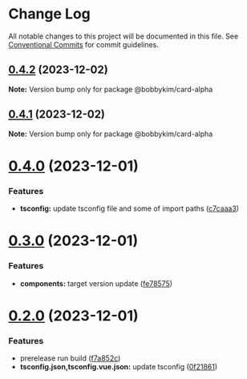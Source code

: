 # Change Log

All notable changes to this project will be documented in this file.
See [Conventional Commits](https://conventionalcommits.org) for commit guidelines.

## [0.4.2](https://github.com/bobbykim89/manguito-component-library/compare/@bobbykim/card-alpha@0.4.1...@bobbykim/card-alpha@0.4.2) (2023-12-02)

**Note:** Version bump only for package @bobbykim/card-alpha





## [0.4.1](https://github.com/bobbykim89/manguito-component-library/compare/@bobbykim/card-alpha@0.4.0...@bobbykim/card-alpha@0.4.1) (2023-12-02)

**Note:** Version bump only for package @bobbykim/card-alpha





# [0.4.0](https://github.com/bobbykim89/manguito-component-library/compare/@bobbykim/card-alpha@0.3.0...@bobbykim/card-alpha@0.4.0) (2023-12-01)


### Features

* **tsconfig:** update tsconfig file and some of import paths ([c7caaa3](https://github.com/bobbykim89/manguito-component-library/commit/c7caaa3101a5d57d0e799568f1c4f5cbebececc3))





# [0.3.0](https://github.com/bobbykim89/manguito-component-library/compare/@bobbykim/card-alpha@0.2.0...@bobbykim/card-alpha@0.3.0) (2023-12-01)


### Features

* **components:** target version update ([fe78575](https://github.com/bobbykim89/manguito-component-library/commit/fe78575f5e82bb854333672c3853956e9e930044))





# [0.2.0](https://github.com/bobbykim89/manguito-component-library/compare/@bobbykim/card-alpha@0.1.10...@bobbykim/card-alpha@0.2.0) (2023-12-01)


### Features

* prerelease run build ([f7a852c](https://github.com/bobbykim89/manguito-component-library/commit/f7a852c9bf12b77481bf5d2f1602e50367d834f8))
* **tsconfig.json,tsconfig.vue.json:** update tsconfig ([0f21861](https://github.com/bobbykim89/manguito-component-library/commit/0f2186167342314f5d218e789a68c03cf6faa8ff))
